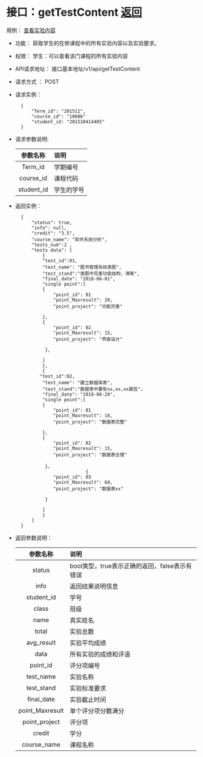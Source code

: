 <!-- markdownlint-disable MD033-->
<!-- 禁止MD033类型的警告 https://www.npmjs.com/package/markdownlint -->

# 接口：getTestContent  [返回](../README.md)
用例： [查看实验内容](../用例/查看实验内容.md)

- 功能：
    获取学生的在修课程中的所有实验内容以及实验要求。
    
- 权限：
    学生：可以查看该门课程的所有实验内容
    
- API请求地址： 
    接口基本地址/v1/api/getTestContent

- 请求方式 ：
    POST
- 请求实例：

        {
            "Term_id": "201511",
            "course_id": "10086"
            "student_id: "201510414405"
        }
- 请求参数说明:        

  |参数名称|说明|
  |:---------:|:--------------------------------------------------------|      
  |Term_id|学期编号|
  |course_id|课程代码|
  |student_id|学生的学号|
    
- 返回实例：

        {         
            "status": true,
            "info": null,    
            "credit": "3.5", 
            "course_name": "软件系统分析", 
            "tests_num":2 ,   
            "tests data": [
                {
                "test_id":01,
                "test_name": "图书管理系统类图", 
                "test_stand":"类图中完善功能结构，清晰",
                "final_date": "2018-06-01",
                "single point":[
                {
                    "point_id": 01
                    "point_Maxresult": 20,
                    "point_project": "功能完善"
                   
                },
                {
                    "point_id": 02
                    "point_Maxresult": 15,
                    "point_project": "界面设计"
                                   
                 },
                
                ]
                }, 
                {
               "test_id":02,
                "test_name": "建立数据库表", 
                "test_stand":"数据表中要有xx,xx,xx属性",
                "final_date": "2018-06-20",
                "single point":[
                {
                    "point_id": 01
                    "point_Maxresult": 18,
                    "point_project": "数据表完整"
                   
                },
                {
                    "point_id": 02
                    "point_Maxresult": 15,
                    "point_project": "数据表合理"
                                   
                 }，
				                {
                    "point_id": 03
                    "point_Maxresult": 60,
                    "point_project": "数据表xx"
                                   
                 }
                
                ]
                }
            ] 
        }
 
- 返回参数说明：    
 
  |参数名称|说明|
  |:---------:|:--------------------------------------------------------|      
  |status|bool类型，true表示正确的返回，false表示有错误|
  |info|返回结果说明信息|
  |student_id|学号|
  |class|班级|
  |name|真实姓名|   
  |total|实验总数|
  |avg_result|实验平均成绩|   
  |data|所有实验的成绩和评语|
  |point_id|评分项编号|
  |test_name|实验名称|
  |test_stand|实验标准要求|
  |final_date|实验截止时间|
  |point_Maxresult|单个评分项分数满分|
  |point_project|评分项|
  |credit|学分|  
  |course_name|课程名称|
 
  
  


